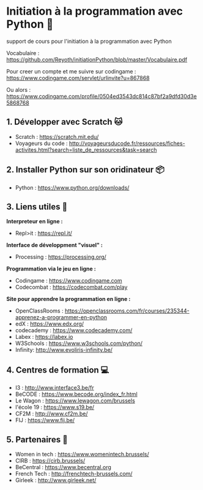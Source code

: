 # Initiation à la programmation avec Python  :snake:

support de cours pour l'initiation à la programmation avec Python

Vocabulaire : https://github.com/Reyoth/initiationPython/blob/master/Vocabulaire.pdf

Pour creer un compte et me suivre sur codingame : https://www.codingame.com/servlet/urlinvite?u=867868

Ou alors : https://www.codingame.com/profile/0504ed3543dc814c87bf2a9dfd30d3e5868768


## 1. Développer avec Scratch :cat:

- Scratch : https://scratch.mit.edu/
- Voyageurs du code : http://voyageursducode.fr/ressources/fiches-activites.html?search=liste_de_ressources&task=search

## 2. Installer Python sur son oridinateur :package:

- Python : https://www.python.org/downloads/

## 3. Liens utiles :key:

**Interpreteur en ligne :**

- Repl>it : https://repl.it/

**Interface de développment "visuel" :**

- Processing : https://processing.org/

**Programmation via le jeu en ligne :**

- Codingame : https://www.codingame.com 
- Codecombat : https://codecombat.com/play

**Site pour apprendre la programmation en ligne :**

- OpenClassRooms : https://openclassrooms.com/fr/courses/235344-apprenez-a-programmer-en-python
- edX : https://www.edx.org/
- codecademy : https://www.codecademy.com/
- Labex : https://labex.io
- W3Schools : https://www.w3schools.com/python/
- Infinity:  http://www.evoliris-infinity.be/

## 4. Centres de formation :computer:

- I3 : http://www.interface3.be/fr
- BeCODE : https://www.becode.org/index_fr.html
- Le Wagon : https://www.lewagon.com/brussels
- l'école 19 : https://www.s19.be/
- CF2M : http://www.cf2m.be/
- FIJ : https://www.fij.be/

## 5. Partenaires :eyes:

- Women in tech : https://www.womenintech.brussels/
- CIRB : https://cirb.brussels/
- BeCentral : https://www.becentral.org
- French Tech : http://frenchtech-brussels.com/
- Girleek : http://www.girleek.net/


